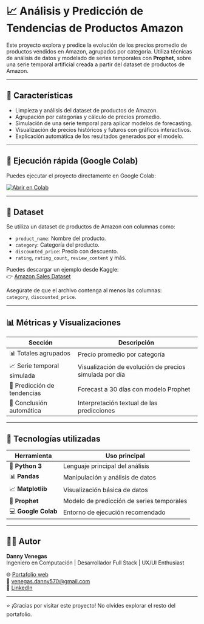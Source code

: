 # 📈 Análisis y Predicción de Tendencias de Productos Amazon

Este proyecto explora y predice la evolución de los precios promedio de productos vendidos en Amazon, agrupados por categoría. Utiliza técnicas de análisis de datos y modelado de series temporales con **Prophet**, sobre una serie temporal artificial creada a partir del dataset de productos de Amazon.

---

## 📌 Características

- Limpieza y análisis del dataset de productos de Amazon.
- Agrupación por categorías y cálculo de precios promedio.
- Simulación de una serie temporal para aplicar modelos de forecasting.
- Visualización de precios históricos y futuros con gráficos interactivos.
- Explicación automática de los resultados generados por el modelo.

---

## 🚀 Ejecución rápida (Google Colab)

Puedes ejecutar el proyecto directamente en Google Colab:

[![Abrir en Colab](https://colab.research.google.com/assets/colab-badge.svg)](https://colab.research.google.com/)

---

## 📁 Dataset

Se utiliza un dataset de productos de Amazon con columnas como:

- `product_name`: Nombre del producto.
- `category`: Categoría del producto.
- `discounted_price`: Precio con descuento.
- `rating`, `rating_count`, `review_content` y más.

Puedes descargar un ejemplo desde Kaggle:  
👉 [Amazon Sales Dataset](https://www.kaggle.com/datasets/karkavelrajaj/amazon-sales-dataset/data)

Asegúrate de que el archivo contenga al menos las columnas:  
`category`, `discounted_price`.

---

## 📊 Métricas y Visualizaciones

| Sección                     | Descripción                                                |
|----------------------------|------------------------------------------------------------|
| 📊 Totales agrupados       | Precio promedio por categoría                              |
| 📈 Serie temporal simulada | Visualización de evolución de precios simulada por día     |
| 🔮 Predicción de tendencias| Forecast a 30 días con modelo Prophet                      |
| 📌 Conclusión automática   | Interpretación textual de las predicciones                 |

---

## 🧩 Tecnologías utilizadas

| Herramienta               | Uso principal                                  |
|---------------------------|------------------------------------------------|
| 🐍 **Python 3**           | Lenguaje principal del análisis                |
| 📊 **Pandas**             | Manipulación y análisis de datos               |
| 📈 **Matplotlib**         | Visualización básica de datos                  |
| 🔮 **Prophet**            | Modelo de predicción de series temporales      |
| 💻 **Google Colab**       | Entorno de ejecución recomendado               |

---

## 👨‍💻 Autor

**Danny Venegas**  
Ingeniero en Computación | Desarrollador Full Stack | UX/UI Enthusiast

🌐 [Portafolio web](#)   
📧 venegas.danny570@gmail.com  
💼 [LinkedIn](https://www.linkedin.com/in/danny-venegas-275726231)

---

⭐ ¡Gracias por visitar este proyecto! No olvides explorar el resto del portafolio.
